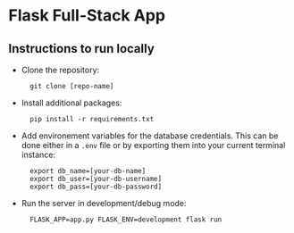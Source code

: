 # Flask Full-Stack App
## Instructions to run locally

* Clone the repository:

        git clone [repo-name]

* Install additional packages:

        pip install -r requirements.txt

* Add environement variables for the database credentials. This can be done either in a <code>.env</code> file or by exporting them into your current terminal instance:

        export db_name=[your-db-name]
        export db_user=[your-db-username]
        export db_pass=[your-db-password]

* Run the server in development/debug mode:

        FLASK_APP=app.py FLASK_ENV=development flask run
